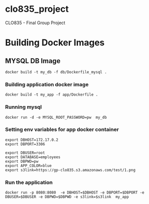 # clo835_project
CLO835 - Final Group Project


# Building Docker Images 

## MYSQL DB Image

```docker build -t my_db -f db/Dockerfile_mysql . ```



### Building application docker image 
```docker build -t my_app -f app/Dockerfile . ```

### Running mysql
```docker run -d -e MYSQL_ROOT_PASSWORD=pw  my_db```


### Setting env variables for app docker container
```
export DBHOST=172.17.0.2
export DBPORT=3306
```
```
export DBUSER=root
export DATABASE=employees
export DBPWD=pw
export APP_COLOR=blue
export s3link=https://gp-clo835.s3.amazonaws.com/test/1.png
```
### Run the application

```docker run -p 8080:8080  -e DBHOST=$DBHOST -e DBPORT=$DBPORT -e  DBUSER=$DBUSER -e DBPWD=$DBPWD -e s3link=$s3link  my_app```